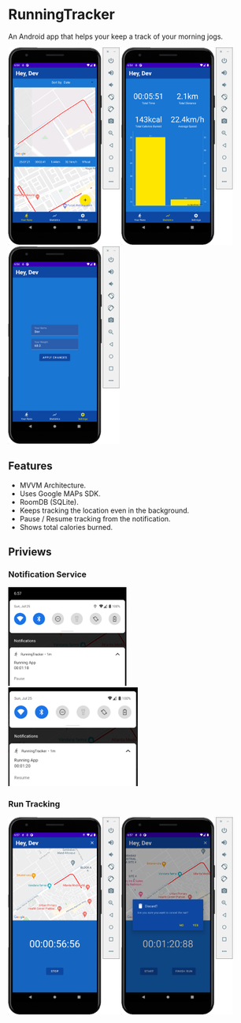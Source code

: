 # RunningTracker

An Android app that helps your keep a track of your morning jogs. 

<img src="Screenshots/run_records.png" height="400"/> <img src="Screenshots/statistics.png" height="400"/> <img src="Screenshots/settings.png" height="400"/>

## Features

- MVVM Architecture.
- Uses Google MAPs SDK.
- RoomDB (SQLite).
- Keeps tracking the location even in the background.
- Pause / Resume tracking from the notification.
- Shows total calories burned.

## Priviews

### Notification Service
<img src="Screenshots/notif_running.png" height="200"/> <img src="Screenshots/notif_pauses.png" height="200"/>     

### Run Tracking
<img src="Screenshots/running.png" height="400"/> <img src="Screenshots/cancel_run.png" height="400"/>
